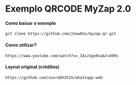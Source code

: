 # Exemplo QRCODE MyZap 2.0
#### Como baixar o exemplo

`git clone https://github.com/jhowbhz/myzap-qr.git`

#### Como utilizar?

`https://www.youtube.com/watch?v=_IAizSgo0iw&t=499s`

#### Layout original (créditos)

`https://github.com/sourabh2k15/whatsapp-web`
